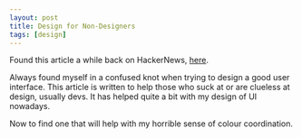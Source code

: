 ```yaml
---
layout: post
title: Design for Non-Designers
tags: [design]
---
```


Found this article a while back on HackerNews, [here](https://medium.com/@erikdkennedy/7-rules-for-creating-gorgeous-ui-part-1-559d4e805cda).

Always found myself in a confused knot when trying to design a good user interface. This article is written to help those who suck at or are clueless at design, usually devs. It has helped quite a bit with my design of UI nowadays.

Now to find one that will help with my horrible sense of colour coordination.
